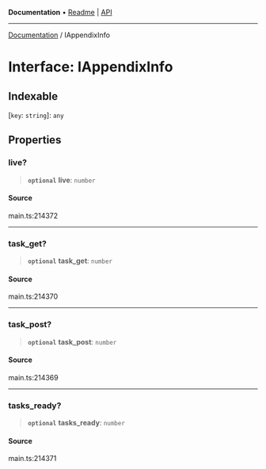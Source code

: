 **Documentation** • [Readme](../README.md) \| [API](../globals.md)

***

[Documentation](../README.md) / IAppendixInfo

# Interface: IAppendixInfo

## Indexable

 \[`key`: `string`\]: `any`

## Properties

### live?

> **`optional`** **live**: `number`

#### Source

main.ts:214372

***

### task\_get?

> **`optional`** **task\_get**: `number`

#### Source

main.ts:214370

***

### task\_post?

> **`optional`** **task\_post**: `number`

#### Source

main.ts:214369

***

### tasks\_ready?

> **`optional`** **tasks\_ready**: `number`

#### Source

main.ts:214371
